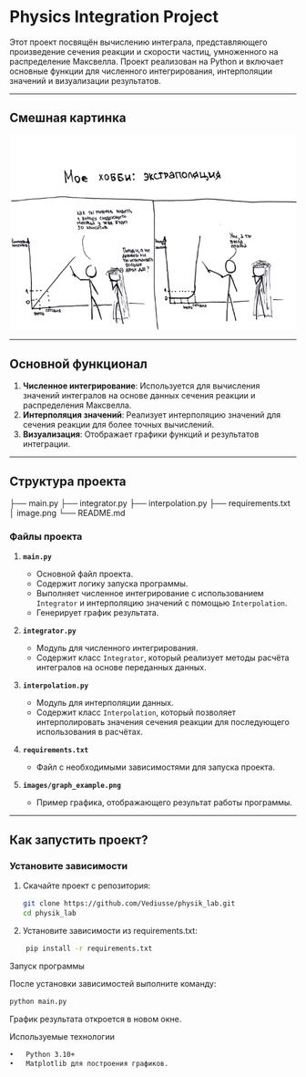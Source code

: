# Physics Integration Project

Этот проект посвящён вычислению интеграла, представляющего произведение сечения реакции и скорости частиц, умноженного на распределение Максвелла. Проект реализован на Python и включает основные функции для численного интегрирования, интерполяции значений и визуализации результатов.

---

## Смешная картинка

![Пример мета](https://github.com/Vediusse/physik_lab/blob/main/image.png)

---

## Основной функционал

1. **Численное интегрирование**: Используется для вычисления значений интегралов на основе данных сечения реакции и распределения Максвелла.
2. **Интерполяция значений**: Реализует интерполяцию значений для сечения реакции для более точных вычислений.
3. **Визуализация**: Отображает графики функций и результатов интеграции.

---

## Структура проекта

├── main.py
├── integrator.py
├── interpolation.py
├── requirements.txt
│   image.png
└── README.md

### **Файлы проекта**

1. **`main.py`**
   - Основной файл проекта.
   - Содержит логику запуска программы.
   - Выполняет численное интегрирование с использованием `Integrator` и интерполяцию значений с помощью `Interpolation`.
   - Генерирует график результата.

2. **`integrator.py`**
   - Модуль для численного интегрирования.
   - Содержит класс `Integrator`, который реализует методы расчёта интегралов на основе переданных данных.

3. **`interpolation.py`**
   - Модуль для интерполяции данных.
   - Содержит класс `Interpolation`, который позволяет интерполировать значения сечения реакции для последующего использования в расчётах.

4. **`requirements.txt`**
   - Файл с необходимыми зависимостями для запуска проекта.

5. **`images/graph_example.png`**
   - Пример графика, отображающего результат работы программы.

---

## Как запустить проект?

### Установите зависимости
1. Скачайте проект с репозитория:
   ```bash
   git clone https://github.com/Vediusse/physik_lab.git
   cd physik_lab
   ```

2.	Установите зависимости из requirements.txt:
```bash
	pip install -r requirements.txt
   ```




Запуск программы

После установки зависимостей выполните команду:
```bash
python main.py
```
График результата откроется в новом окне.

Используемые технологии

	•	Python 3.10+
	•	Matplotlib для построения графиков.
